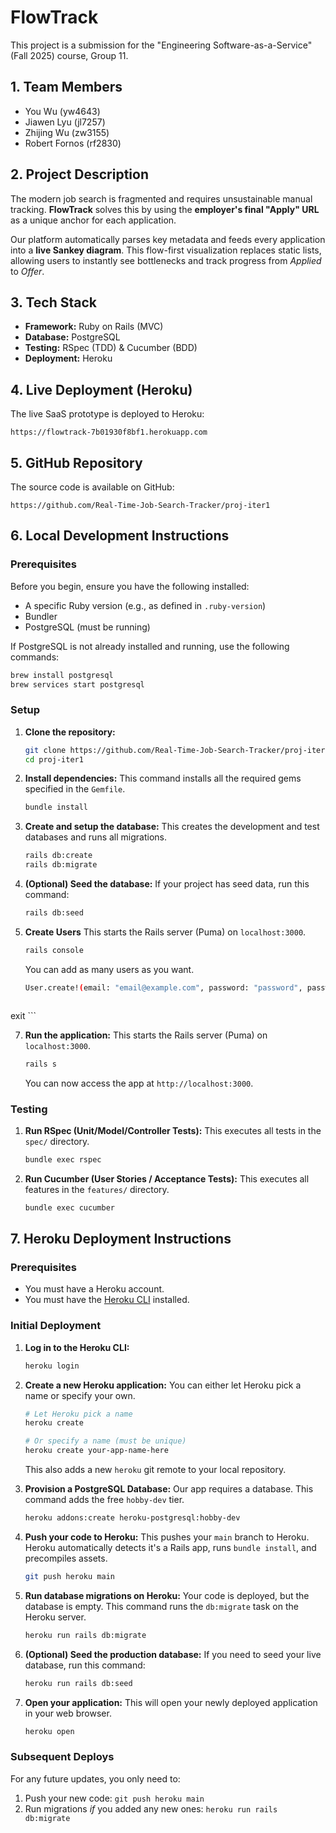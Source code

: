 # FlowTrack

This project is a submission for the "Engineering Software-as-a-Service" (Fall 2025) course, Group 11.

## 1\. Team Members

  * You Wu (yw4643)
  * Jiawen Lyu (jl7257)
  * Zhijing Wu (zw3155)
  * Robert Fornos (rf2830)

## 2\. Project Description

The modern job search is fragmented and requires unsustainable manual tracking. **FlowTrack** solves this by using the **employer's final "Apply" URL** as a unique anchor for each application.

Our platform automatically parses key metadata and feeds every application into a **live Sankey diagram**. This flow-first visualization replaces static lists, allowing users to instantly see bottlenecks and track progress from *Applied* to *Offer*.

## 3\. Tech Stack

  * **Framework:** Ruby on Rails (MVC)
  * **Database:** PostgreSQL
  * **Testing:** RSpec (TDD) & Cucumber (BDD)
  * **Deployment:** Heroku

## 4\. Live Deployment (Heroku)

The live SaaS prototype is deployed to Heroku:

`https://flowtrack-7b01930f8bf1.herokuapp.com`

## 5\. GitHub Repository

The source code is available on GitHub:

`https://github.com/Real-Time-Job-Search-Tracker/proj-iter1`

## 6\. Local Development Instructions

### Prerequisites

Before you begin, ensure you have the following installed:

  * A specific Ruby version (e.g., as defined in `.ruby-version`)
  * Bundler
  * PostgreSQL (must be running)


If PostgreSQL is not already installed and running, use the following commands:
 
 ```bash
 brew install postgresql
 brew services start postgresql
 ```

### Setup

1.  **Clone the repository:**

    ```bash
    git clone https://github.com/Real-Time-Job-Search-Tracker/proj-iter1.git
    cd proj-iter1
    ```

2.  **Install dependencies:**
    This command installs all the required gems specified in the `Gemfile`.

    ```bash
    bundle install
    ```

3.  **Create and setup the database:**
    This creates the development and test databases and runs all migrations.

    ```bash
    rails db:create
    rails db:migrate
    ```

5.  **(Optional) Seed the database:**
    If your project has seed data, run this command:

    ```bash
    rails db:seed
    ```
6.  **Create Users**
    This starts the Rails server (Puma) on `localhost:3000`.

    ```bash
    rails console
    ```
    You can add as many users as you want.
    ```bash
    User.create!(email: "email@example.com", password: "password", password_confirmation: "password")
    ```
    ```bash
   exit
    ```

7.  **Run the application:**
    This starts the Rails server (Puma) on `localhost:3000`.

    ```bash
    rails s
    ```

    You can now access the app at `http://localhost:3000`.

### Testing

1.  **Run RSpec (Unit/Model/Controller Tests):**
    This executes all tests in the `spec/` directory.

    ```bash
    bundle exec rspec
    ```

2.  **Run Cucumber (User Stories / Acceptance Tests):**
    This executes all features in the `features/` directory.

    ```bash
    bundle exec cucumber
    ```

## 7\. Heroku Deployment Instructions

### Prerequisites

  * You must have a Heroku account.
  * You must have the [Heroku CLI](https://devcenter.heroku.com/articles/heroku-cli) installed.

### Initial Deployment

1.  **Log in to the Heroku CLI:**

    ```bash
    heroku login
    ```

2.  **Create a new Heroku application:**
    You can either let Heroku pick a name or specify your own.

    ```bash
    # Let Heroku pick a name
    heroku create

    # Or specify a name (must be unique)
    heroku create your-app-name-here
    ```

    This also adds a new `heroku` git remote to your local repository.

3.  **Provision a PostgreSQL Database:**
    Our app requires a database. This command adds the free `hobby-dev` tier.

    ```bash
    heroku addons:create heroku-postgresql:hobby-dev
    ```

4.  **Push your code to Heroku:**
    This pushes your `main` branch to Heroku. Heroku automatically detects it's a Rails app, runs `bundle install`, and precompiles assets.

    ```bash
    git push heroku main
    ```

5.  **Run database migrations on Heroku:**
    Your code is deployed, but the database is empty. This command runs the `db:migrate` task on the Heroku server.

    ```bash
    heroku run rails db:migrate
    ```

6.  **(Optional) Seed the production database:**
    If you need to seed your live database, run this command:

    ```bash
    heroku run rails db:seed
    ```

7.  **Open your application:**
    This will open your newly deployed application in your web browser.

    ```bash
    heroku open
    ```

### Subsequent Deploys

For any future updates, you only need to:

1.  Push your new code: `git push heroku main`
2.  Run migrations *if* you added any new ones: `heroku run rails db:migrate`
